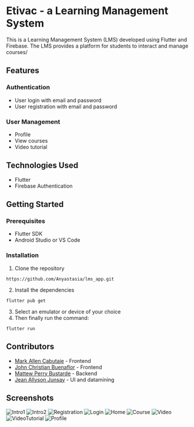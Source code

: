 # Etivac - a Learning Management System

This is a Learning Management System (LMS) developed using Flutter and Firebase. The LMS provides a platform for students to interact and manage courses/

## Features
### Authentication
- User login with email and password
- User registration with email and password

### User Management
- Profile
- View courses
- Video tutorial

## Technologies Used
- Flutter
- Firebase Authentication

## Getting Started
### Prerequisites
- Flutter SDK
- Android Studio or VS Code

### Installation
1. Clone the repository
```
https://github.com/Anyastasia/lms_app.git
```
2. Install the dependencies
```
flutter pub get
```
3. Select an emulator or device of your choice
4. Then finally run the command:
```
flutter run
```
## Contributors
- <a href="https://github.com/MakuAren">Mark Allen Cabutaje</a>  - Frontend <br>
- <a href="https://github.com/Anyastasia">John Christian Buenaflor</a> - Frontend
- <a href="https://github.com/npbstrd">Mattew Perry Bustarde</a> - Backend
- <a href="https://github.com/J-Allyson30">Jean Allyson Junsay</a> - UI and datamining

## Screenshots
![Intro1](https://raw.githubusercontent.com/Anyastasia/lms_app/master/screenshots/Intro-1.png)
![Intro2](https://raw.githubusercontent.com/Anyastasia/lms_app/master/screenshots/Intro-2.png)
![Registration](https://raw.githubusercontent.com/Anyastasia/lms_app/master/screenshots/Registration.png)
![Login](https://raw.githubusercontent.com/Anyastasia/lms_app/master/screenshots/Login.png)
![Home](https://raw.githubusercontent.com/Anyastasia/lms_app/master/screenshots/Home.png)
![Course](https://raw.githubusercontent.com/Anyastasia/lms_app/master/screenshots/Course.png)
![Video](https://raw.githubusercontent.com/Anyastasia/lms_app/master/screenshots/Video.png)
![VideoTutorial](https://raw.githubusercontent.com/Anyastasia/lms_app/master/screenshots/VideoTutoral.png)
![Profile](https://raw.githubusercontent.com/Anyastasia/lms_app/master/screenshots/Profile.png)


